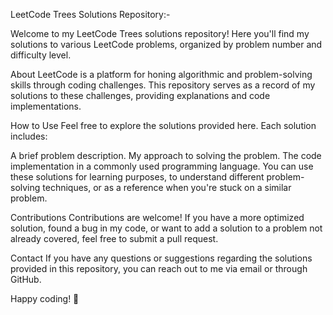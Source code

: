 
LeetCode Trees Solutions Repository:-

Welcome to my LeetCode Trees solutions repository! Here you'll find my solutions to various LeetCode problems, organized by problem number and difficulty level.

About
LeetCode is a platform for honing algorithmic and problem-solving skills through coding challenges. This repository serves as a record of my solutions to these challenges, providing explanations and code implementations.

How to Use
Feel free to explore the solutions provided here. Each solution includes:

A brief problem description.
My approach to solving the problem.
The code implementation in a commonly used programming language.
You can use these solutions for learning purposes, to understand different problem-solving techniques, or as a reference when you're stuck on a similar problem.

Contributions
Contributions are welcome! If you have a more optimized solution, found a bug in my code, or want to add a solution to a problem not already covered, feel free to submit a pull request.

Contact
If you have any questions or suggestions regarding the solutions provided in this repository, you can reach out to me via email or through GitHub.

Happy coding! 🚀
